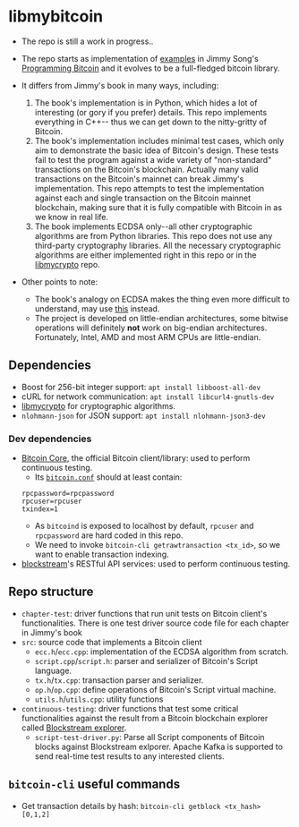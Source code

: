 # libmybitcoin

* The repo is still a work in progress..

* The repo starts as implementation of [examples](https://github.com/jimmysong/programmingbitcoin) 
in Jimmy Song's [Programming Bitcoin](https://www.oreilly.com/library/view/programming-bitcoin/9781492031482/)
and it evolves to be a full-fledged bitcoin library.
* It differs from Jimmy's book in many ways, including:

    1. The book's implementation is in Python, which hides a lot of interesting
    (or gory if you prefer) details. This repo implements everything in C++--
    thus we can get down to the nitty-gritty of Bitcoin.
    1. The book's implementation includes minimal test cases, which only
    aim to demonstrate the basic idea of Bitcoin's design. These tests fail to
    test the program against a wide variety of "non-standard" transactions
    on the Bitcoin's blockchain. Actually many valid transactions on the
    Bitcoin's mainnet can break Jimmy's implementation. This repo attempts to
    test the implementation against each and single transaction on the Bitcoin
    mainnet blockchain, making sure that it is fully compatible with Bitcoin
    in as we know in real life.
    1. The book implements ECDSA only--all other cryptographic algorithms
    are from Python libraries. This repo does not use any third-party
    cryptography libraries. All the necessary cryptographic algorithms are
    either implemented right in this repo or in the
    [libmycrypto](https://github.com/alex-lt-kong/libmycrypto) repo.

* Other points to note:
  * The book's analogy on ECDSA makes the thing even more difficult to
  understand, may use [this](https://cryptobook.nakov.com/digital-signatures/ecdsa-sign-verify-messages)
  instead.
  * The project is developed on little-endian architectures, some bitwise
  operations will definitely **not** work on big-endian architectures.
  Fortunately, Intel, AMD and most ARM CPUs are little-endian.

## Dependencies

* Boost for 256-bit integer support: `apt install libboost-all-dev` 
* cURL for network communication: `apt install libcurl4-gnutls-dev`
* [libmycrypto](https://github.com/alex-lt-kong/libmycrypto) for cryptographic algorithms.
* `nlohmann-json` for JSON support: `apt install nlohmann-json3-dev`


### Dev dependencies
* [Bitcoin Core](https://github.com/bitcoin/bitcoin), the official Bitcoin
client/library: used to perform continuous testing.
  * Its [`bitcoin.conf`](https://manpages.org/bitcoinconf/5) should at least contain:
  ```
  rpcpassword=rpcpassword
  rpcuser=rpcuser
  txindex=1
  ```
  * As `bitcoind` is exposed to localhost by default, `rpcuser` and
  `rpcpassword` are hard coded in this repo.
  * We need to invoke `bitcoin-cli getrawtransaction <tx_id>`, so we want
  to enable transaction indexing.
* [blockstream](https://blockstream.info/api/)'s RESTful API services: used to
perform continuous testing.


## Repo structure

* `chapter-test`: driver functions that run unit tests on Bitcoin client's
functionalities. There is one test driver source code file
for each chapter in Jimmy's book
* `src`: source code that implements a Bitcoin client
  * `ecc.h`/`ecc.cpp`: implementation of the ECDSA algorithm from scratch.
  * `script.cpp`/`script.h`: parser and serializer of Bitcoin's Script language.
  * `tx.h`/`tx.cpp`: transaction parser and serializer.
  * `op.h`/`op.cpp`: define operations of Bitcoin's Script virtual machine.
  * `utils.h`/`utils.cpp`: utility functions
* `continuous-testing`: driver functions that test some critical functionalities
against the result from a Bitcoin blockchain explorer called
[Blockstream explorer](https://blockstream.info).
  * `script-test-driver.py`: Parse all Script components of Bitcoin blocks
  against Blockstream exlporer. Apache Kafka is supported to send real-time
  test results to any interested clients.

## `bitcoin-cli` useful commands

* Get transaction details by hash: `bitcoin-cli getblock <tx_hash> [0,1,2]`